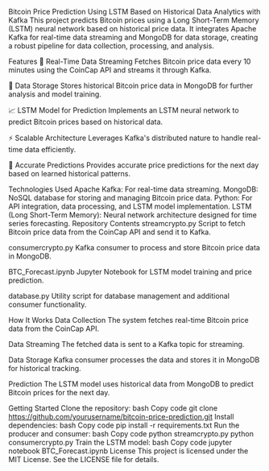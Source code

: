 Bitcoin Price Prediction Using LSTM Based on Historical Data Analytics with Kafka
This project predicts Bitcoin prices using a Long Short-Term Memory (LSTM) neural network based on historical price data. It integrates Apache Kafka for real-time data streaming and MongoDB for data storage, creating a robust pipeline for data collection, processing, and analysis.

Features
🔄 Real-Time Data Streaming
Fetches Bitcoin price data every 10 minutes using the CoinCap API and streams it through Kafka.

💾 Data Storage
Stores historical Bitcoin price data in MongoDB for further analysis and model training.

📈 LSTM Model for Prediction
Implements an LSTM neural network to predict Bitcoin prices based on historical data.

⚡ Scalable Architecture
Leverages Kafka's distributed nature to handle real-time data efficiently.

🎯 Accurate Predictions
Provides accurate price predictions for the next day based on learned historical patterns.

Technologies Used
Apache Kafka: For real-time data streaming.
MongoDB: NoSQL database for storing and managing Bitcoin price data.
Python: For API integration, data processing, and LSTM model implementation.
LSTM (Long Short-Term Memory): Neural network architecture designed for time series forecasting.
Repository Contents
streamcrypto.py
Script to fetch Bitcoin price data from the CoinCap API and send it to Kafka.

consumercrypto.py
Kafka consumer to process and store Bitcoin price data in MongoDB.

BTC_Forecast.ipynb
Jupyter Notebook for LSTM model training and price prediction.

database.py
Utility script for database management and additional consumer functionality.

How It Works
Data Collection
The system fetches real-time Bitcoin price data from the CoinCap API.

Data Streaming
The fetched data is sent to a Kafka topic for streaming.

Data Storage
Kafka consumer processes the data and stores it in MongoDB for historical tracking.

Prediction
The LSTM model uses historical data from MongoDB to predict Bitcoin prices for the next day.

Getting Started
Clone the repository:
bash
Copy code
git clone https://github.com/yourusername/bitcoin-price-prediction.git
Install dependencies:
bash
Copy code
pip install -r requirements.txt
Run the producer and consumer:
bash
Copy code
python streamcrypto.py
python consumercrypto.py
Train the LSTM model:
bash
Copy code
jupyter notebook BTC_Forecast.ipynb
License
This project is licensed under the MIT License. See the LICENSE file for details.

